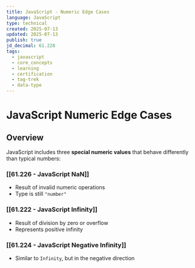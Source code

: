 ```yaml
---
title: JavaScript - Numeric Edge Cases
language: JavaScript
type: technical
created: 2025-07-13
updated: 2025-07-13
publish: true
jd_decimal: 61.228
tags:
  - javascript
  - core_concepts
  - learning
  - certification
  - tag-trek
  - data-type
---
```


# JavaScript Numeric Edge Cases

## Overview

JavaScript includes three **special numeric values** that behave differently than typical numbers:

### [[61.226 - JavaScript NaN]]

- Result of invalid numeric operations
- Type is still `"number"`

### [[61.222 - JavaScript Infinity]]

- Result of division by zero or overflow
- Represents positive infinity

### [[61.224 - JavaScript Negative Infinity]]

- Similar to `Infinity`, but in the negative direction
